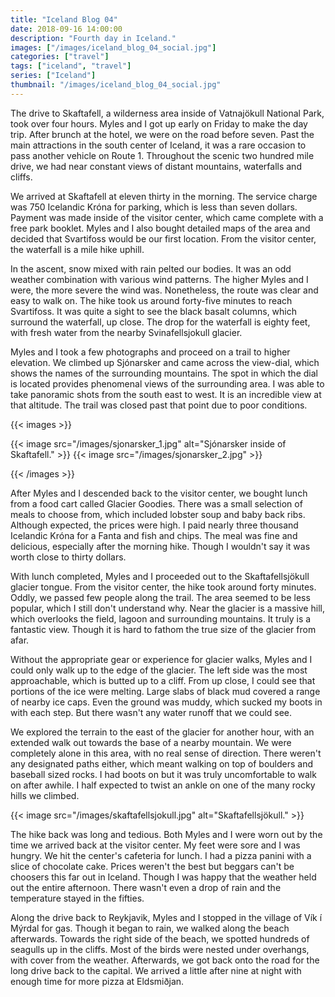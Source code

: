 ```yaml
---
title: "Iceland Blog 04"
date: 2018-09-16 14:00:00
description: "Fourth day in Iceland."
images: ["/images/iceland_blog_04_social.jpg"]
categories: ["travel"]
tags: ["iceland", "travel"]
series: ["Iceland"]
thumbnail: "/images/iceland_blog_04_social.jpg"
---
```


The drive to Skaftafell, a wilderness area inside of Vatnajökull National Park, took over four hours. Myles and I got up early on Friday to make the day trip. After brunch at the hotel, we were on the road before seven. Past the main attractions in the south center of Iceland, it was a rare occasion to pass another vehicle on Route 1. Throughout the scenic two hundred mile drive, we had near constant views of distant mountains, waterfalls and cliffs.

We arrived at Skaftafell at eleven thirty in the morning. The service charge was 750 Icelandic Króna for parking, which is less than seven dollars. Payment was made inside of the visitor center, which came complete with a free park booklet. Myles and I also bought detailed maps of the area and decided that Svartifoss would be our first location. From the visitor center, the waterfall is a mile hike uphill.

In the ascent, snow mixed with rain pelted our bodies. It was an odd weather combination with various wind patterns. The higher Myles and I were, the more severe the wind was. Nonetheless, the route was clear and easy to walk on. The hike took us around forty-five minutes to reach Svartifoss. It was quite a sight to see the black basalt columns, which surround the waterfall, up close. The drop for the waterfall is eighty feet, with fresh water from the nearby Svinafellsjokull glacier.

Myles and I took a few photographs and proceed on a trail to higher elevation. We climbed up Sjónarsker and came across the view-dial, which shows the names of the surrounding mountains. The spot in which the dial is located provides phenomenal views of the surrounding area. I was able to take panoramic shots from the south east to west. It is an incredible view at that altitude. The trail was closed past that point due to poor conditions.

{{< images >}}

{{< image src="/images/sjonarsker_1.jpg" alt="Sjónarsker inside of Skaftafell." >}}
{{< image src="/images/sjonarsker_2.jpg" >}}

{{< /images >}}

After Myles and I descended back to the visitor center, we bought lunch from a food cart called Glacier Goodies. There was a small selection of meals to choose from, which included lobster soup and baby back ribs. Although expected, the prices were high. I paid nearly three thousand Icelandic Króna for a Fanta and fish and chips. The meal was fine and delicious, especially after the morning hike. Though I wouldn't say it was worth close to thirty dollars.

With lunch completed, Myles and I proceeded out to the Skaftafellsjökull glacier tongue. From the visitor center, the hike took around forty minutes. Oddly, we passed few people along the trail. The area seemed to be less popular, which I still don't understand why. Near the glacier is a massive hill, which overlooks the field, lagoon and surrounding mountains. It truly is a fantastic view. Though it is hard to fathom the true size of the glacier from afar.

Without the appropriate gear or experience for glacier walks, Myles and I could only walk up to the edge of the glacier. The left side was the most approachable, which is butted up to a cliff. From up close, I could see that portions of the ice were melting. Large slabs of black mud covered a range of nearby ice caps. Even the ground was muddy, which sucked my boots in with each step. But there wasn't any water runoff that we could see.

We explored the terrain to the east of the glacier for another hour, with an extended walk out towards the base of a nearby mountain. We were completely alone in this area, with no real sense of direction. There weren't any designated paths either, which meant walking on top of boulders and baseball sized rocks. I had boots on but it was truly uncomfortable to walk on after awhile. I half expected to twist an ankle on one of the many rocky hills we climbed.

{{< image src="/images/skaftafellsjokull.jpg" alt="Skaftafellsjökull." >}}

The hike back was long and tedious. Both Myles and I were worn out by the time we arrived back at the visitor center. My feet were sore and I was hungry. We hit the center's cafeteria for lunch. I had a pizza panini with a slice of chocolate cake. Prices weren't the best but beggars can't be choosers this far out in Iceland. Though I was happy that the weather held out the entire afternoon. There wasn't even a drop of rain and the temperature stayed in the fifties.

Along the drive back to Reykjavik, Myles and I stopped in the village of Vík í Mýrdal for gas. Though it began to rain, we walked along the beach afterwards. Towards the right side of the beach, we spotted hundreds of seagulls up in the cliffs. Most of the birds were nested under overhangs, with cover from the weather. Afterwards, we got back onto the road for the long drive back to the capital. We arrived a little after nine at night with enough time for more pizza at Eldsmiðjan.
